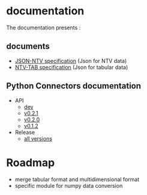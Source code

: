 # documentation

The documentation presents :

## documents

- [JSON-NTV specification](https://loco-philippe.github.io/ES/JSON%20semantic%20format%20(JSON-NTV).htm) (Json for NTV data)
- [NTV-TAB specification](https://loco-philippe.github.io/ES/NTV%20tabular%20format%20(NTV-TAB).htm) (Json for tabular data)

## Python Connectors documentation

- API
  - [dev](https://loco-philippe.github.io/ntv-numpy/ntv_numpy.html)
  - [v0.2.1](https://loco-philippe.github.io/ntv-numpy/v0.2.1/ntv_numpy.html)
  - [v0.2.0](https://loco-philippe.github.io/ntv-numpy/v0.2.0/ntv_numpy.html)
  - [v0.1.2](https://loco-philippe.github.io/ntv-numpy/v0.1.2/ntv_numpy.html)
- Release
  - [all versions](https://github.com/loco-philippe/ntv-numpy/tree/main/docs/release.rst)

# Roadmap

- merge tabular format and multidimensional format
- specific module for numpy data conversion
